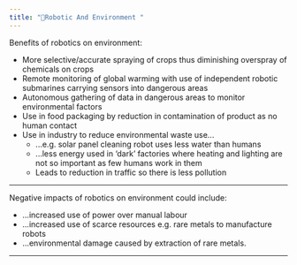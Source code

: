 ```yaml
---
title: "🤖Robotic And Environment "
--- 
```

Benefits of robotics on environment:
- More selective/accurate spraying of crops thus diminishing overspray of chemicals on crops
- Remote monitoring of global warming with use of independent robotic submarines carrying sensors into dangerous areas
- Autonomous gathering of data in dangerous areas to monitor environmental factors
- Use in food packaging by reduction in contamination of product as no human contact
- Use in industry to reduce environmental waste use...
	- ...e.g. solar panel cleaning robot uses less water than humans
	- ...less energy used in ‘dark’ factories where heating and lighting are not so important as few humans work in them
	- Leads to reduction in traffic so there is less pollution

---

Negative impacts of robotics on environment could include:

- ...increased use of power over manual labour
- ...increased use of scarce resources e.g. rare metals to manufacture robots
- ...environmental damage caused by extraction of rare metals.

---